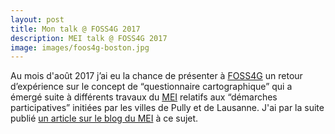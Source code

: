 ```yaml
---
layout: post
title: Mon talk @ FOSS4G 2017
description: MEI talk @ FOSS4G 2017
image: images/foos4g-boston.jpg
---
```

Au mois d'août 2017 j’ai eu la chance de présenter à [FOSS4G](http://2017.foss4g.org/) un retour d’expérience sur le concept de “questionnaire cartographique” qui a émergé suite à différents travaux du [MEI](http://mei.heig-vd.ch/) relatifs aux “démarches participatives” initiées par les villes de Pully et de Lausanne. J'ai par la suite publié [un article sur le blog du MEI](http://blog.comem.ch/2017/09/08/foss4g-2017-mei-speech/) à ce sujet.